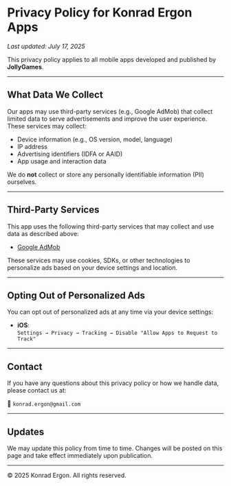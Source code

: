 # Privacy Policy for Konrad Ergon Apps

_Last updated: July 17, 2025_

This privacy policy applies to all mobile apps developed and published by **JollyGames**.

---

## What Data We Collect

Our apps may use third-party services (e.g., Google AdMob) that collect limited data to serve advertisements and improve the user experience. These services may collect:

- Device information (e.g., OS version, model, language)
- IP address
- Advertising identifiers (IDFA or AAID)
- App usage and interaction data

We do **not** collect or store any personally identifiable information (PII) ourselves.

---

## Third-Party Services

This app uses the following third-party services that may collect and use data as described above:

- [Google AdMob](https://policies.google.com/technologies/ads)

These services may use cookies, SDKs, or other technologies to personalize ads based on your device settings and location.

---

## Opting Out of Personalized Ads

You can opt out of personalized ads at any time via your device settings:

- **iOS**:  
  `Settings → Privacy → Tracking → Disable "Allow Apps to Request to Track"`

---

## Contact

If you have any questions about this privacy policy or how we handle data, please contact us at:

📧 `konrad.ergon@gmail.com`

---

## Updates

We may update this policy from time to time. Changes will be posted on this page and take effect immediately upon publication.

---

© 2025 Konrad Ergon. All rights reserved.
